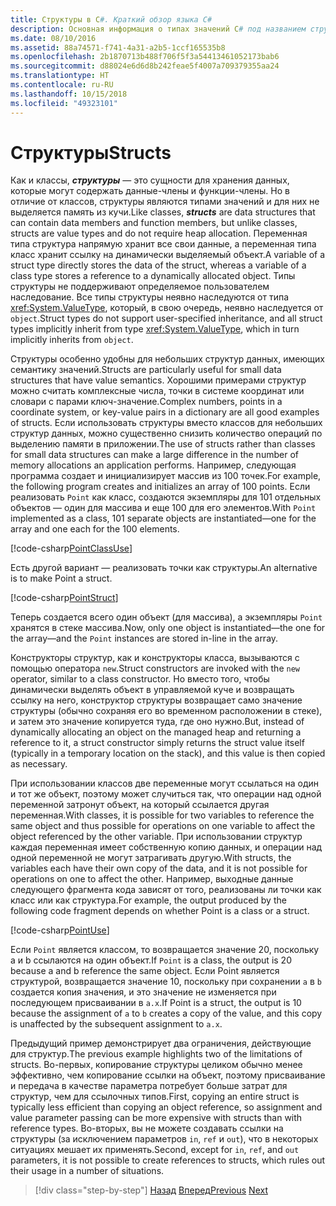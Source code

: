 ```yaml
---
title: Структуры в C#. Краткий обзор языка C#
description: Основная информация о типах значений C# под названием структуры
ms.date: 08/10/2016
ms.assetid: 88a74571-f741-4a31-a2b5-1ccf165535b8
ms.openlocfilehash: 2b1870713b488f706f5f3a54413461052173bab6
ms.sourcegitcommit: d88024e6d6d8b242feae5f4007a709379355aa24
ms.translationtype: HT
ms.contentlocale: ru-RU
ms.lasthandoff: 10/15/2018
ms.locfileid: "49323101"
---
```

# <a name="structs"></a><span data-ttu-id="62dab-103">Структуры</span><span class="sxs-lookup"><span data-stu-id="62dab-103">Structs</span></span>

<span data-ttu-id="62dab-104">Как и классы, ***структуры*** — это сущности для хранения данных, которые могут содержать данные-члены и функции-члены. Но в отличие от классов, структуры являются типами значений и для них не выделяется память из кучи.</span><span class="sxs-lookup"><span data-stu-id="62dab-104">Like classes, ***structs*** are data structures that can contain data members and function members, but unlike classes, structs are value types and do not require heap allocation.</span></span> <span data-ttu-id="62dab-105">Переменная типа структура напрямую хранит все свои данные, а переменная типа класс хранит ссылку на динамически выделяемый объект.</span><span class="sxs-lookup"><span data-stu-id="62dab-105">A variable of a struct type directly stores the data of the struct, whereas a variable of a class type stores a reference to a dynamically allocated object.</span></span> <span data-ttu-id="62dab-106">Типы структуры не поддерживают определяемое пользователем наследование. Все типы структуры неявно наследуются от типа <xref:System.ValueType>, который, в свою очередь, неявно наследуется от `object`.</span><span class="sxs-lookup"><span data-stu-id="62dab-106">Struct types do not support user-specified inheritance, and all struct types implicitly inherit from type <xref:System.ValueType>, which in turn implicitly inherits from `object`.</span></span>

<span data-ttu-id="62dab-107">Структуры особенно удобны для небольших структур данных, имеющих семантику значений.</span><span class="sxs-lookup"><span data-stu-id="62dab-107">Structs are particularly useful for small data structures that have value semantics.</span></span> <span data-ttu-id="62dab-108">Хорошими примерами структур можно считать комплексные числа, точки в системе координат или словари с парами ключ-значение.</span><span class="sxs-lookup"><span data-stu-id="62dab-108">Complex numbers, points in a coordinate system, or key-value pairs in a dictionary are all good examples of structs.</span></span> <span data-ttu-id="62dab-109">Если использовать структуры вместо классов для небольших структур данных, можно существенно снизить количество операций по выделению памяти в приложении.</span><span class="sxs-lookup"><span data-stu-id="62dab-109">The use of structs rather than classes for small data structures can make a large difference in the number of memory allocations an application performs.</span></span> <span data-ttu-id="62dab-110">Например, следующая программа создает и инициализирует массив из 100 точек.</span><span class="sxs-lookup"><span data-stu-id="62dab-110">For example, the following program creates and initializes an array of 100 points.</span></span> <span data-ttu-id="62dab-111">Если реализовать `Point` как класс, создаются экземпляры для 101 отдельных объектов — один для массива и еще 100 для его элементов.</span><span class="sxs-lookup"><span data-stu-id="62dab-111">With `Point` implemented as a class, 101 separate objects are instantiated—one for the array and one each for the 100 elements.</span></span>

[!code-csharp[PointClassUse](../../../samples/snippets/csharp/tour/structs/Program.cs#L5-L13)]

<span data-ttu-id="62dab-112">Есть другой вариант — реализовать точки как структуры.</span><span class="sxs-lookup"><span data-stu-id="62dab-112">An alternative is to make Point a struct.</span></span>

[!code-csharp[PointStruct](../../../samples/snippets/csharp/tour/structs/Point.cs#L3-L11)]

<span data-ttu-id="62dab-113">Теперь создается всего один объект (для массива), а экземпляры `Point` хранятся в стеке массива.</span><span class="sxs-lookup"><span data-stu-id="62dab-113">Now, only one object is instantiated—the one for the array—and the `Point` instances are stored in-line in the array.</span></span>

<span data-ttu-id="62dab-114">Конструкторы структур, как и конструкторы класса, вызываются с помощью оператора `new`.</span><span class="sxs-lookup"><span data-stu-id="62dab-114">Struct constructors are invoked with the `new` operator, similar to a class constructor.</span></span> <span data-ttu-id="62dab-115">Но вместо того, чтобы динамически выделять объект в управляемой куче и возвращать ссылку на него, конструктор структуры возвращает само значение структуры (обычно сохраняя его во временном расположении в стеке), и затем это значение копируется туда, где оно нужно.</span><span class="sxs-lookup"><span data-stu-id="62dab-115">But, instead of dynamically allocating an object on the managed heap and returning a reference to it, a struct constructor simply returns the struct value itself (typically in a temporary location on the stack), and this value is then copied as necessary.</span></span>

<span data-ttu-id="62dab-116">При использовании классов две переменные могут ссылаться на один и тот же объект, поэтому может случиться так, что операции над одной переменной затронут объект, на который ссылается другая переменная.</span><span class="sxs-lookup"><span data-stu-id="62dab-116">With classes, it is possible for two variables to reference the same object and thus possible for operations on one variable to affect the object referenced by the other variable.</span></span> <span data-ttu-id="62dab-117">При использовании структур каждая переменная имеет собственную копию данных, и операции над одной переменной не могут затрагивать другую.</span><span class="sxs-lookup"><span data-stu-id="62dab-117">With structs, the variables each have their own copy of the data, and it is not possible for operations on one to affect the other.</span></span> <span data-ttu-id="62dab-118">Например, выходные данные следующего фрагмента кода зависят от того, реализованы ли точки как класс или как структура.</span><span class="sxs-lookup"><span data-stu-id="62dab-118">For example, the output produced by the following code fragment depends on whether Point is a class or a struct.</span></span>

[!code-csharp[PointUse](../../../samples/snippets/csharp/tour/structs/Program.cs#L19-L22)]

<span data-ttu-id="62dab-119">Если `Point` является классом, то возвращается значение 20, поскольку a и b ссылаются на один объект.</span><span class="sxs-lookup"><span data-stu-id="62dab-119">If `Point` is a class, the output is 20 because a and b reference the same object.</span></span> <span data-ttu-id="62dab-120">Если Point является структурой, возвращается значение 10, поскольку при сохранении `a` в `b` создается копия значения, и это значение не изменяется при последующем присваивании в `a.x`.</span><span class="sxs-lookup"><span data-stu-id="62dab-120">If Point is a struct, the output is 10 because the assignment of `a` to `b` creates a copy of the value, and this copy is unaffected by the subsequent assignment to `a.x`.</span></span>

<span data-ttu-id="62dab-121">Предыдущий пример демонстрирует два ограничения, действующие для структур.</span><span class="sxs-lookup"><span data-stu-id="62dab-121">The previous example highlights two of the limitations of structs.</span></span> <span data-ttu-id="62dab-122">Во-первых, копирование структуры целиком обычно менее эффективно, чем копирование ссылки на объект, поэтому присваивание и передача в качестве параметра потребует больше затрат для структур, чем для ссылочных типов.</span><span class="sxs-lookup"><span data-stu-id="62dab-122">First, copying an entire struct is typically less efficient than copying an object reference, so assignment and value parameter passing can be more expensive with structs than with reference types.</span></span> <span data-ttu-id="62dab-123">Во-вторых, вы не можете создавать ссылки на структуры (за исключением параметров `in`, `ref` и `out`), что в некоторых ситуациях мешает их применять.</span><span class="sxs-lookup"><span data-stu-id="62dab-123">Second, except for `in`, `ref`, and `out` parameters, it is not possible to create references to structs, which rules out their usage in a number of situations.</span></span>

>[!div class="step-by-step"]
<span data-ttu-id="62dab-124">[Назад](classes-and-objects.md)
[Вперед](arrays.md)</span><span class="sxs-lookup"><span data-stu-id="62dab-124">[Previous](classes-and-objects.md)
[Next](arrays.md)</span></span>
